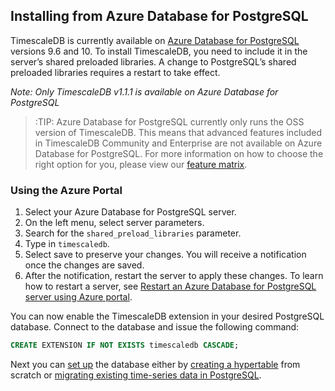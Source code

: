 ## Installing from Azure Database for PostgreSQL

TimescaleDB is currently available on [Azure Database for PostgreSQL][azure-postgresql] versions 9.6 and 10. To install TimescaleDB, you need to include it in the server’s shared preloaded libraries. A change to PostgreSQL’s shared preloaded libraries requires a restart to take effect.

*Note: Only TimescaleDB v1.1.1 is available on Azure Database for PostgreSQL*

>:TIP: Azure Database for PostgreSQL currently only runs the OSS version of TimescaleDB. This means that advanced features included in TimescaleDB Community and Enterprise are not available on Azure Database for PostgreSQL. For more information on how to choose the right option for you, please view our [feature matrix][matrix].

### Using the Azure Portal
1. Select your Azure Database for PostgreSQL server.
1. On the left menu, select server parameters.
1. Search for the `shared_preload_libraries` parameter.
1. Type in `timescaledb`.
1. Select save to preserve your changes. You will receive a notification once the changes are saved.
1. After the notification, restart the server to apply these changes. To learn how to restart a server, see [Restart an Azure Database for PostgreSQL server using Azure portal][azure-restart].

You can now enable the TimescaleDB extension in your desired PostgreSQL database. Connect to the database and issue the following command:

```sql
CREATE EXTENSION IF NOT EXISTS timescaledb CASCADE;
```

Next you can [set up][setup] the database either by [creating a hypertable][create-hypertable] from scratch or [migrating existing time-series data in PostgreSQL][migrate-data].


[azure-postgresql]: https://azure.microsoft.com/en-us/services/postgresql/
[azure-restart]: https://docs.microsoft.com/en-us/azure/postgresql/howto-restart-server-portal
[setup]: /getting-started/setup
[create-hypertable]: /getting-started/creating-hypertables
[migrate-data]: /getting-started/migrating-data
[matrix]: https://www.timescale.com/pricing

